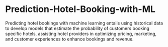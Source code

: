# Prediction-Hotel-Booking-with-ML
Predicting hotel bookings with machine learning entails using historical data to develop models that estimate the probability of customers booking specific hotels, assisting hotel providers in optimizing pricing, marketing, and customer experiences to enhance bookings and revenue.
